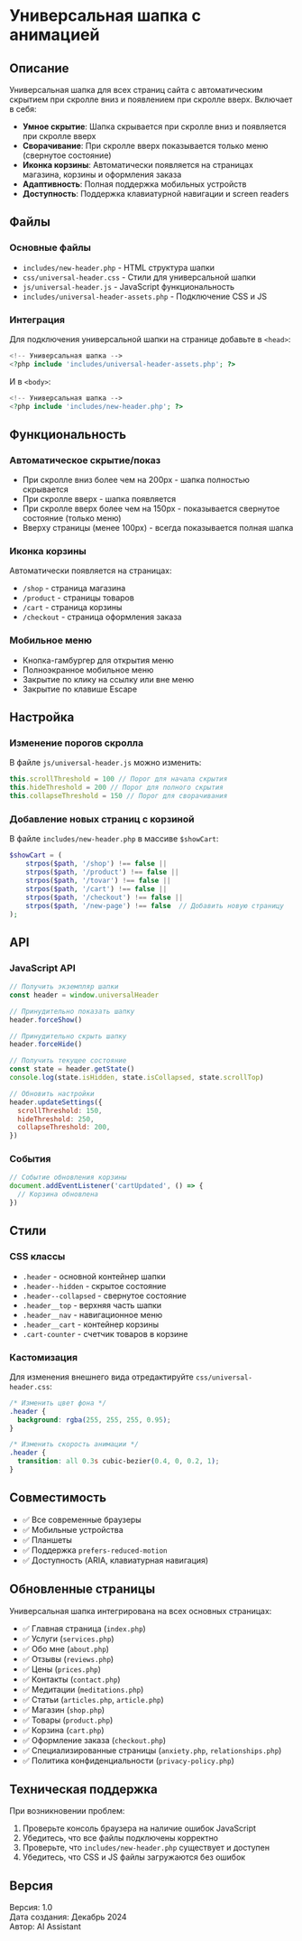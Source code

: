 # Универсальная шапка с анимацией

## Описание

Универсальная шапка для всех страниц сайта с автоматическим скрытием при скролле вниз и появлением при скролле вверх. Включает в себя:

- **Умное скрытие**: Шапка скрывается при скролле вниз и появляется при скролле вверх
- **Сворачивание**: При скролле вверх показывается только меню (свернутое состояние)
- **Иконка корзины**: Автоматически появляется на страницах магазина, корзины и оформления заказа
- **Адаптивность**: Полная поддержка мобильных устройств
- **Доступность**: Поддержка клавиатурной навигации и screen readers

## Файлы

### Основные файлы

- `includes/new-header.php` - HTML структура шапки
- `css/universal-header.css` - Стили для универсальной шапки
- `js/universal-header.js` - JavaScript функциональность
- `includes/universal-header-assets.php` - Подключение CSS и JS

### Интеграция

Для подключения универсальной шапки на странице добавьте в `<head>`:

```php
<!-- Универсальная шапка -->
<?php include 'includes/universal-header-assets.php'; ?>
```

И в `<body>`:

```php
<!-- Универсальная шапка -->
<?php include 'includes/new-header.php'; ?>
```

## Функциональность

### Автоматическое скрытие/показ

- При скролле вниз более чем на 200px - шапка полностью скрывается
- При скролле вверх - шапка появляется
- При скролле вверх более чем на 150px - показывается свернутое состояние (только меню)
- Вверху страницы (менее 100px) - всегда показывается полная шапка

### Иконка корзины

Автоматически появляется на страницах:

- `/shop` - страница магазина
- `/product` - страницы товаров
- `/cart` - страница корзины
- `/checkout` - страница оформления заказа

### Мобильное меню

- Кнопка-гамбургер для открытия меню
- Полноэкранное мобильное меню
- Закрытие по клику на ссылку или вне меню
- Закрытие по клавише Escape

## Настройка

### Изменение порогов скролла

В файле `js/universal-header.js` можно изменить:

```javascript
this.scrollThreshold = 100 // Порог для начала скрытия
this.hideThreshold = 200 // Порог для полного скрытия
this.collapseThreshold = 150 // Порог для сворачивания
```

### Добавление новых страниц с корзиной

В файле `includes/new-header.php` в массиве `$showCart`:

```php
$showCart = (
    strpos($path, '/shop') !== false ||
    strpos($path, '/product') !== false ||
    strpos($path, '/tovar') !== false ||
    strpos($path, '/cart') !== false ||
    strpos($path, '/checkout') !== false ||
    strpos($path, '/new-page') !== false  // Добавить новую страницу
);
```

## API

### JavaScript API

```javascript
// Получить экземпляр шапки
const header = window.universalHeader

// Принудительно показать шапку
header.forceShow()

// Принудительно скрыть шапку
header.forceHide()

// Получить текущее состояние
const state = header.getState()
console.log(state.isHidden, state.isCollapsed, state.scrollTop)

// Обновить настройки
header.updateSettings({
  scrollThreshold: 150,
  hideThreshold: 250,
  collapseThreshold: 200,
})
```

### События

```javascript
// Событие обновления корзины
document.addEventListener('cartUpdated', () => {
  // Корзина обновлена
})
```

## Стили

### CSS классы

- `.header` - основной контейнер шапки
- `.header--hidden` - скрытое состояние
- `.header--collapsed` - свернутое состояние
- `.header__top` - верхняя часть шапки
- `.header__nav` - навигационное меню
- `.header__cart` - контейнер корзины
- `.cart-counter` - счетчик товаров в корзине

### Кастомизация

Для изменения внешнего вида отредактируйте `css/universal-header.css`:

```css
/* Изменить цвет фона */
.header {
  background: rgba(255, 255, 255, 0.95);
}

/* Изменить скорость анимации */
.header {
  transition: all 0.3s cubic-bezier(0.4, 0, 0.2, 1);
}
```

## Совместимость

- ✅ Все современные браузеры
- ✅ Мобильные устройства
- ✅ Планшеты
- ✅ Поддержка `prefers-reduced-motion`
- ✅ Доступность (ARIA, клавиатурная навигация)

## Обновленные страницы

Универсальная шапка интегрирована на всех основных страницах:

- ✅ Главная страница (`index.php`)
- ✅ Услуги (`services.php`)
- ✅ Обо мне (`about.php`)
- ✅ Отзывы (`reviews.php`)
- ✅ Цены (`prices.php`)
- ✅ Контакты (`contact.php`)
- ✅ Медитации (`meditations.php`)
- ✅ Статьи (`articles.php`, `article.php`)
- ✅ Магазин (`shop.php`)
- ✅ Товары (`product.php`)
- ✅ Корзина (`cart.php`)
- ✅ Оформление заказа (`checkout.php`)
- ✅ Специализированные страницы (`anxiety.php`, `relationships.php`)
- ✅ Политика конфиденциальности (`privacy-policy.php`)

## Техническая поддержка

При возникновении проблем:

1. Проверьте консоль браузера на наличие ошибок JavaScript
2. Убедитесь, что все файлы подключены корректно
3. Проверьте, что `includes/new-header.php` существует и доступен
4. Убедитесь, что CSS и JS файлы загружаются без ошибок

## Версия

Версия: 1.0  
Дата создания: Декабрь 2024  
Автор: AI Assistant
